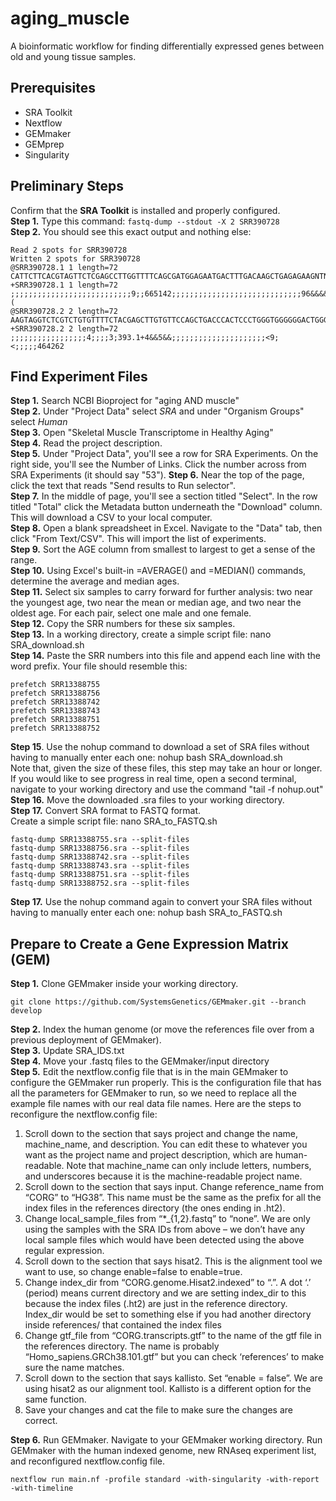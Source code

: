 # aging_muscle
A bioinformatic workflow for finding differentially expressed genes between old and young tissue samples.

## Prerequisites
* SRA Toolkit
* Nextflow
* GEMmaker
* GEMprep
* Singularity

## Preliminary Steps
Confirm that the **SRA Toolkit** is installed and properly configured.  
**Step 1.** Type this command: `fastq-dump --stdout -X 2 SRR390728`  
**Step 2.** You should see this exact output and nothing else:  
```
Read 2 spots for SRR390728
Written 2 spots for SRR390728
@SRR390728.1 1 length=72
CATTCTTCACGTAGTTCTCGAGCCTTGGTTTTCAGCGATGGAGAATGACTTTGACAAGCTGAGAGAAGNTNC
+SRR390728.1 1 length=72
;;;;;;;;;;;;;;;;;;;;;;;;;;;9;;665142;;;;;;;;;;;;;;;;;;;;;;;;;;;;;96&&&&(
@SRR390728.2 2 length=72
AAGTAGGTCTCGTCTGTGTTTTCTACGAGCTTGTGTTCCAGCTGACCCACTCCCTGGGTGGGGGGACTGGGT
+SRR390728.2 2 length=72
;;;;;;;;;;;;;;;;;4;;;;3;393.1+4&&5&&;;;;;;;;;;;;;;;;;;;;;<9;<;;;;;464262
```
## Find Experiment Files
**Step 1.** Search NCBI Bioproject for "aging AND muscle"  
**Step 2.** Under "Project Data" select *SRA* and under "Organism Groups" select *Human*  
**Step 3.** Open "Skeletal Muscle Transcriptome in Healthy Aging"  
**Step 4.** Read the project description.  
**Step 5.** Under "Project Data", you'll see a row for SRA Experiments. On the right side, you'll see the Number of Links. Click the number across from SRA Experiments (it should say "53").
**Step 6.** Near the top of the page, click the text that reads "Send results to Run selector".  
**Step 7.** In the middle of page, you'll see a section titled "Select". In the row titled "Total" click the Metadata button underneath the "Download" column. This will download a CSV to your local computer.  
**Step 8.** Open a blank spreadsheet in Excel. Navigate to the "Data" tab, then click "From Text/CSV". This will import the list of experiments.  
**Step 9.** Sort the AGE column from smallest to largest to get a sense of the range.  
**Step 10.** Using Excel's built-in =AVERAGE() and =MEDIAN() commands, determine the average and median ages.  
**Step 11.** Select six samples to carry forward for further analysis: two near the youngest age, two near the mean or median age, and two near the oldest age. For each pair, select one male and one female.  
**Step 12.** Copy the SRR numbers for these six samples.  
**Step 13.** In a working directory, create a simple script file: nano SRA_download.sh  
**Step 14.** Paste the SRR numbers into this file and append each line with the word prefix. Your file should resemble this:  
```
prefetch SRR13388755
prefetch SRR13388756
prefetch SRR13388742
prefetch SRR13388743
prefetch SRR13388751
prefetch SRR13388752
```
**Step 15**. Use the nohup command to download a set of SRA files without having to manually enter each one: nohup bash SRA_download.sh  
Note that, given the size of these files, this step may take an hour or longer.
If you would like to see progress in real time, open a second terminal, navigate to your working directory and use the command "tail -f nohup.out"  
**Step 16.** Move the downloaded .sra files to your working directory.  
**Step 17.** Convert SRA format to FASTQ format.  
Create a simple script file: nano SRA_to_FASTQ.sh
```
fastq-dump SRR13388755.sra --split-files
fastq-dump SRR13388756.sra --split-files
fastq-dump SRR13388742.sra --split-files
fastq-dump SRR13388743.sra --split-files
fastq-dump SRR13388751.sra --split-files
fastq-dump SRR13388752.sra --split-files
```
**Step 17.** Use the nohup command again to convert your SRA files without having to manually enter each one: nohup bash SRA_to_FASTQ.sh

## Prepare to Create a Gene Expression Matrix (GEM)
**Step 1.** Clone GEMmaker inside your working directory.  
```
git clone https://github.com/SystemsGenetics/GEMmaker.git --branch develop
```
**Step 2.** Index the human genome (or move the references file over from a previous deployment of GEMmaker).  
**Step 3.** Update SRA_IDS.txt  
**Step 4.** Move your .fastq files to the GEMmaker/input directory  
**Step 5.** Edit the nextflow.config file that is in the main GEMmaker to configure the GEMmaker run properly. This is the configuration file that has all the parameters for GEMmaker to run, so we need to replace all the example file names with our real data file names. Here are the steps to reconfigure the nextflow.config file:
1. Scroll down to the section that says project and change the name, machine_name, and description. You can edit these to whatever you want as the project name and project description, which are human-readable. Note that machine_name can only include letters, numbers, and underscores because it is the machine-readable project name.
1. Scroll down to the section that says input. Change reference_name from “CORG” to “HG38”. This name must be the same as the prefix for all the index files in the references directory (the ones ending in .ht2).
1. Change local_sample_files from “*_{1,2}.fastq” to “none”.  We are only using the samples with the SRA IDs from above – we don’t have any local sample files which would have been detected using the above regular expression.
1. Scroll down to the section that says hisat2. This is the alignment tool we want to use, so change enable=false to enable=true.
1. Change index_dir from “CORG.genome.Hisat2.indexed” to “.”.  A dot ‘.’ (period) means current directory and we are setting index_dir to this because the index files (.ht2) are just in the reference directory. Index_dir would be set to something else if you had another directory inside references/ that contained the index files
1. Change gtf_file from “CORG.transcripts.gtf” to the name of the gtf file in the references directory. The name is probably “Homo_sapiens.GRCh38.101.gtf” but you can check ‘references’ to make sure the name matches.
1. Scroll down to the section that says kallisto. Set “enable = false”. We are using hisat2 as our alignment tool. Kallisto is a different option for the same function.
1. Save your changes and cat the file to make sure the changes are correct.
 
**Step 6.** Run GEMmaker. Navigate to your GEMmaker working directory. Run GEMmaker with the human indexed genome, new RNAseq experiment list, and reconfigured nextflow.config file.
```
nextflow run main.nf -profile standard -with-singularity -with-report -with-timeline
```
